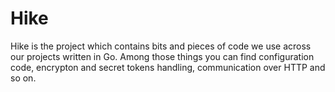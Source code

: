 # Hike

Hike is the project which contains bits and pieces of code we use across our projects written in Go. Among those things you can find configuration code, encrypton and secret tokens handling, communication over HTTP and so on.

